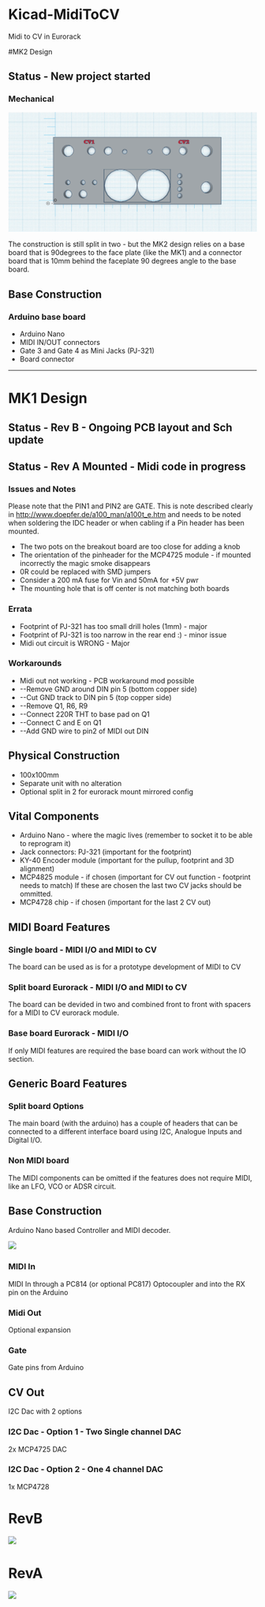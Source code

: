 # Kicad-MidiToCV
Midi to CV in Eurorack 


#MK2 Design
## Status - New project started

### Mechanical
![](MIDI2CV.png)

The construction is still split in two - but the MK2 design relies on a base board that is 90degrees to the face plate (like the MK1) and a connector board that is 10mm behind the faceplate 90 degrees angle to the base board.

## Base Construction
### Arduino base board 
 - Arduino Nano
 - MIDI IN/OUT connectors
 - Gate 3 and Gate 4 as Mini Jacks (PJ-321)
 - Board connector
-----------------------------------------------------

# MK1 Design
## Status - Rev B - Ongoing PCB layout and Sch update

## Status - Rev A Mounted - Midi code in progress
### Issues and Notes
Please note that the PIN1 and PIN2 are GATE. This is note described clearly in http://www.doepfer.de/a100_man/a100t_e.htm and needs to be noted when soldering the IDC header or when cabling if a Pin header has been mounted.
 * The two pots on the breakout board are too close for adding a knob
 * The orientation of the pinheader for the MCP4725 module - if mounted incorrectly the magic smoke disappears
 * 0R could be replaced with SMD jumpers
 * Consider a 200 mA fuse for Vin and 50mA for +5V pwr
 * The mounting hole that is off center is not matching both boards
### Errata
 * Footprint of PJ-321 has too small drill holes (1mm) - major
 * Footprint of PJ-321 is too narrow in the rear end :) - minor issue
 * Midi out circuit is WRONG - Major
### Workarounds
* Midi out not working - PCB workaround mod possible  
 * --Remove GND around DIN pin 5 (bottom copper side)
 * --Cut GND track to DIN pin 5 (top copper side)
 * --Remove Q1, R6, R9
 * --Connect 220R THT to base pad on Q1
 * --Connect C and E on Q1
 * --Add GND wire to pin2 of MIDI out DIN
## Physical Construction
 - 100x100mm
 - Separate unit with no alteration
 - Optional split in 2 for eurorack mount mirrored config

## Vital Components
 - Arduino Nano - where the magic lives (remember to socket it to be able to reprogram it)
 - Jack connectors: PJ-321 (important for the footprint)
 - KY-40 Encoder module (important for the pullup, footprint and 3D alignment)
 - MCP4825 module - if chosen (important for CV out function - footprint needs to match)
 If these are chosen the last two CV jacks should be ommitted.
 - MCP4728 chip - if chosen (important for the last 2 CV out)

## MIDI Board Features
### Single board - MIDI I/O and MIDI to CV
The board can be used as is for a prototype development of MIDI to CV
### Split board Eurorack - MIDI I/O and MIDI to CV
The board can be devided in two and combined front to front with spacers for a MIDI to CV eurorack module.
### Base board Eurorack - MIDI I/O
If only MIDI features are required the base board can work without the IO section.

## Generic Board Features
### Split board Options
The main board (with the arduino) has a couple of headers that can be connected to a different interface board using I2C, Analogue Inputs and Digital I/O.
### Non MIDI board
The MIDI components can be omitted if the features does not require MIDI, like an LFO, VCO or ADSR circuit.

## Base Construction
Arduino Nano based Controller and MIDI decoder.

![](MIDI2CV_sch_RevA.png)
### MIDI In
MIDI In through a PC814 (or optional PC817) Optocoupler and into the RX pin on the Arduino

### Midi Out
Optional expansion

### Gate
Gate pins from Arduino

## CV Out
I2C Dac with 2 options
### I2C Dac - Option 1 - Two Single channel DAC
2x MCP4725 DAC 
### I2C Dac - Option 2 - One 4 channel DAC
1x MCP4728

# RevB
![](Kicad-Midi2CV-RevB_Top3D_1.png)
# RevA
![](Kicad-Midi2CV-RevA_Top3D_3.png)
